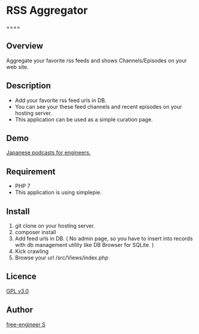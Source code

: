 # RSS Aggregator
====

## Overview

Aggregate your favorite rss feeds and shows Channels/Episodes on your web site.

## Description

- Add your favorite rss feed urls in DB.
- You can see your these feed channels and recent episodes on your hosting server.
- This application can be used as a simple curation page.

## Demo

[Japanese podcasts for engineers.](https://free-engineer.xrea.jp/rss-aggregator/src/Views/index.php)

## Requirement

- PHP 7
- This application is using simplepie.

## Install

1. git clone on your hosting server.
1. composer install
1. Add feed urls in DB. ( No admin page, so you have to insert into records with db management utility like DB Browser for SQLite. )
1. Kick crawling
1. Browse your url /src/Views/index.php

## Licence

[GPL v3.0](https://github.com/free-engineer/rss-aggregator/blob/master/LICENSE)

## Author

[free-engineer S](https://github.com/free-engineer)
